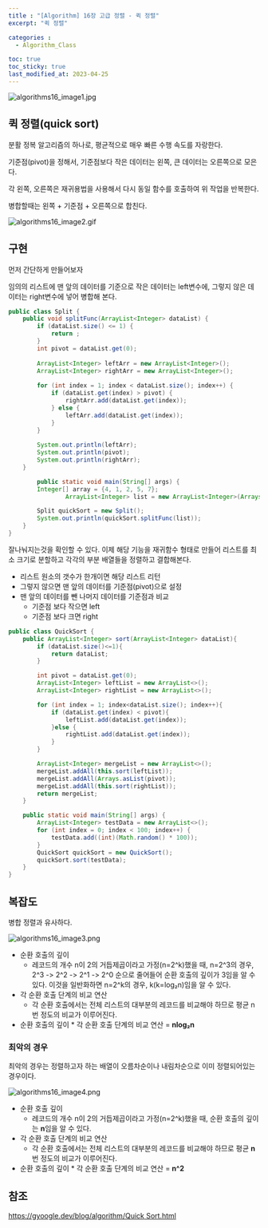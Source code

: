 ```yaml
---
title : "[Algorithm] 16장 고급 정렬 - 퀵 정렬"
excerpt: "퀵 정렬"

categories :
  - Algorithm_Class

toc: true
toc_sticky: true
last_modified_at: 2023-04-25
---
```


![algorithms16_image1.jpg](/assets/images/algorithms16_image1.jpg?raw=true)

## 퀵 정렬(quick sort)

분활 정복 알고리즘의 하나로, 평균적으로 매우 빠른 수행 속도를 자랑한다.

기준점(pivot)을 정해서, 기준점보다 작은 데이터는 왼쪽, 큰 데이터는 오른쪽으로 모은다.

각 왼쪽, 오른쪽은 재귀용법을 사용해서 다시 동일 함수를 호출하여 위 작업을 반복한다.

병합할때는 왼쪽 + 기준점 + 오른쪽으로 합친다.

![algorithms16_image2.gif](/assets/images/algorithms16_image2.gif?raw=true)

## 구현

먼저 간단하게 만들어보자

임의의 리스트에 맨 앞의 데이터를 기준으로 작은 데이터는 left변수에, 그렇지 않은 데이터는 right변수에 넣어 병합해 본다.

```java
public class Split {
    public void splitFunc(ArrayList<Integer> dataList) {
        if (dataList.size() <= 1) {
            return ;
        }
        int pivot = dataList.get(0);
        
        ArrayList<Integer> leftArr = new ArrayList<Integer>();
        ArrayList<Integer> rightArr = new ArrayList<Integer>();        
        
        for (int index = 1; index < dataList.size(); index++) {
            if (dataList.get(index) > pivot) {
                rightArr.add(dataList.get(index));
            } else {
                leftArr.add(dataList.get(index));
            }
        }
        
        System.out.println(leftArr);
        System.out.println(pivot);
        System.out.println(rightArr);        
    }

		public static void main(String[] args) {
        Integer[] array = {4, 1, 2, 5, 7}; 
				ArrayList<Integer> list = new ArrayList<Integer>(Arrays.asList(array));

        Split quickSort = new Split();
        System.out.println(quickSort.splitFunc(list));
    }
}
```

잘나눠지는것을 확인할 수 있다. 이제 해당 기능을 재귀함수 형태로 만들어 리스트를 최소 크기로 분할하고 각각의 부분 배열들을 정렬하고 결합해본다.

- 리스트 원소의 갯수가 한개이면 해당 리스트 리턴
- 그렇지 않으면 맨 앞의 데이터를 기준점(pivot)으로 설정
- 맨 앞의 데이터를 뺀 나머지 데이터를 기준점과 비교
    - 기준점 보다 작으면 left
    - 기준점 보다 크면 right

```java
public class QuickSort {
    public ArrayList<Integer> sort(ArrayList<Integer> dataList){
        if (dataList.size()<=1){
            return dataList;
        }

        int pivot = dataList.get(0);
        ArrayList<Integer> leftList = new ArrayList<>();
        ArrayList<Integer> rightList = new ArrayList<>();

        for (int index = 1; index<dataList.size(); index++){
            if (dataList.get(index) < pivot){
                leftList.add(dataList.get(index));
            }else {
                rightList.add(dataList.get(index));
            }
        }

        ArrayList<Integer> mergeList = new ArrayList<>();
        mergeList.addAll(this.sort(leftList));
        mergeList.addAll(Arrays.asList(pivot));
        mergeList.addAll(this.sort(rightList));
        return mergeList;
    }

    public static void main(String[] args) {
        ArrayList<Integer> testData = new ArrayList<>();
        for (int index = 0; index < 100; index++) {
            testData.add((int)(Math.random() * 100));
        }
        QuickSort quickSort = new QuickSort();
        quickSort.sort(testData);
    }
}
```

## 복잡도

병합 정렬과 유사하다.

![algorithms16_image3.png](/assets/images/algorithms16_image3.png?raw=true)

- 순환 호출의 깊이
    - 레코드의 개수 n이 2의 거듭제곱이라고 가정(n=2^k)했을 때, n=2^3의 경우, 2^3 -> 2^2 -> 2^1 -> 2^0 순으로 줄어들어 순환 호출의 깊이가 3임을 알 수 있다.
    이것을 일반화하면 n=2^k의 경우, k(k=log₂n)임을 알 수 있다.
- 각 순환 호출 단계의 비교 연산
    - 각 순환 호출에서는 전체 리스트의 대부분의 레코드를 비교해야 하므로 평균 n번 정도의 비교가 이루어진다.
- 순환 호출의 깊이 * 각 순환 호출 단계의 비교 연산 = **nlog₂n**

### 최악의 경우

최악의 경우는 정렬하고자 하는 배열이 오름차순이나 내림차순으로 이미 정렬되어있는 경우이다.

![algorithms16_image4.png](/assets/images/algorithms16_image4.png?raw=true)

- 순환 호출 깊이
    - 레코드의 개수 n이 2의 거듭제곱이라고 가정(n=2^k)했을 때, 순환 호출의 깊이는 **n**임을 알 수 있다.
- 각 순환 호출 단계의 비교 연산
    - 각 순환 호출에서는 전체 리스트의 대부분의 레코드를 비교해야 하므로 평균 **n**번 정도의 비교가 이루어진다.
- 순환 호출의 깊이 * 각 순환 호출 단계의 비교 연산 = **n^2**

## 참조

[https://gyoogle.dev/blog/algorithm/Quick Sort.html](https://gyoogle.dev/blog/algorithm/Quick%20Sort.html)